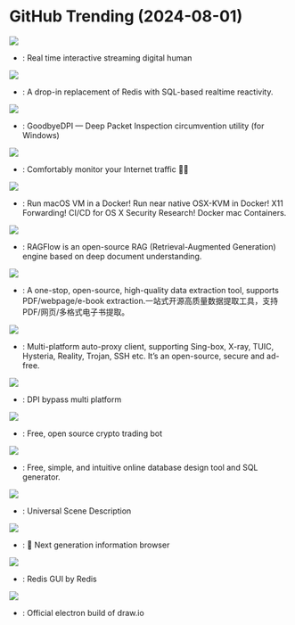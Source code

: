 # GitHub Trending (2024-08-01)

![](https://img.shields.io/badge/Python-New%20233-green?style=flat-square&logo=appveyor)
- [](https://github.comundefined): Real time interactive streaming digital human

![](https://img.shields.io/badge/Go-New%20790-green?style=flat-square&logo=appveyor)
- [](https://github.comundefined): A drop-in replacement of Redis with SQL-based realtime reactivity.

![](https://img.shields.io/badge/C-New%201-green?style=flat-square&logo=appveyor)
- [](https://github.comundefined): GoodbyeDPI — Deep Packet Inspection circumvention utility (for Windows)

![](https://img.shields.io/badge/Rust-New%20477-green?style=flat-square&logo=appveyor)
- [](https://github.comundefined): Comfortably monitor your Internet traffic 🕵️‍♂️

![](https://img.shields.io/badge/Shell-New%201-green?style=flat-square&logo=appveyor)
- [](https://github.comundefined): Run macOS VM in a Docker! Run near native OSX-KVM in Docker! X11 Forwarding! CI/CD for OS X Security Research! Docker mac Containers.

![](https://img.shields.io/badge/Python-New%2083-green?style=flat-square&logo=appveyor)
- [](https://github.comundefined): RAGFlow is an open-source RAG (Retrieval-Augmented Generation) engine based on deep document understanding.

![](https://img.shields.io/badge/Python-New%20459-green?style=flat-square&logo=appveyor)
- [](https://github.comundefined): A one-stop, open-source, high-quality data extraction tool, supports PDF/webpage/e-book extraction.一站式开源高质量数据提取工具，支持PDF/网页/多格式电子书提取。

![](https://img.shields.io/badge/Dart-New%2049-green?style=flat-square&logo=appveyor)
- [](https://github.comundefined): Multi-platform auto-proxy client, supporting Sing-box, X-ray, TUIC, Hysteria, Reality, Trojan, SSH etc. It’s an open-source, secure and ad-free.

![](https://img.shields.io/badge/C-New%2046-green?style=flat-square&logo=appveyor)
- [](https://github.comundefined): DPI bypass multi platform

![](https://img.shields.io/badge/Python-New%2024-green?style=flat-square&logo=appveyor)
- [](https://github.comundefined): Free, open source crypto trading bot

![](https://img.shields.io/badge/JavaScript-New%20291-green?style=flat-square&logo=appveyor)
- [](https://github.comundefined): Free, simple, and intuitive online database design tool and SQL generator.

![](https://img.shields.io/badge/C%2B%2B-New%2012-green?style=flat-square&logo=appveyor)
- [](https://github.comundefined): Universal Scene Description

![](https://img.shields.io/badge/TypeScript-New%20192-green?style=flat-square&logo=appveyor)
- [](https://github.comundefined): 🧡 Next generation information browser

![](https://img.shields.io/badge/TypeScript-New%202-green?style=flat-square&logo=appveyor)
- [](https://github.comundefined): Redis GUI by Redis

![](https://img.shields.io/badge/JavaScript-New%2073-green?style=flat-square&logo=appveyor)
- [](https://github.comundefined): Official electron build of draw.io

